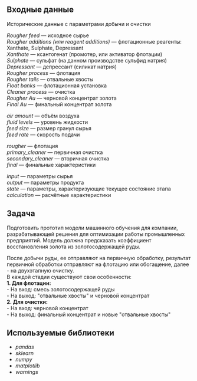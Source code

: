 ## Входные данные
Исторические данные с параметрами добычи и очистки

*Rougher feed* — исходное сырье <br>
*Rougher additions (или reagent additions)* — флотационные реагенты: Xanthate, Sulphate, Depressant <br>
*Xanthate* — ксантогенат (промотер, или активатор флотации) <br>
*Sulphate* — сульфат (на данном производстве сульфид натрия) <br>
*Depressant* — депрессант (силикат натрия) <br>
*Rougher process* — флотация <br>
*Rougher tails* — отвальные хвосты <br>
*Float banks* — флотационная установка <br>
*Cleaner process* — очистка <br>
*Rougher Au* — черновой концентрат золота <br>
*Final Au* — финальный концентрат золота <br>

*air amount* — объём воздуха <br>
*fluid levels* — уровень жидкости <br>
*feed size* — размер гранул сырья <br>
*feed rate* — скорость подачи <br>

*rougher* — флотация <br>
*primary_cleaner* — первичная очистка <br>
*secondary_cleaner* — вторичная очистка <br>
*final* — финальные характеристики <br>

*input* — параметры сырья <br>
*output* — параметры продукта <br>
*state* — параметры, характеризующие текущее состояние этапа <br>
*calculation* — расчётные характеристики <br>


## Задача
Подготовить прототип модели машинного обучения для компании, разрабатывающей решения для оптимизации работы промышленных предприятий.
Модель должна предсказать коэффициент восстановления золота из золотосодержащей руды. 

После добычи руды, ее отправляют на первичную обработку, результат первичной обработки отправляют на флотацию или обогащение, далее - на двухэтапную очистку. <br>
В каждой стадии существуют свои особенности: <br>
  **1. Для флотации:** <br>
    - На вход: смесь золотосодержащей руды <br>
    - На выход: "отвальные хвосты" и черновой концентрат
  <br> **2. Для очистки:** <br>
    - На вход: черновой концентрат <br>
    - На выход: финальный концентрат и новые "отвальные хвосты"
    
## Используемые библиотеки
- *pandas*
- *sklearn*
- *numpy*
- *matplotlib*
- *warnings*
